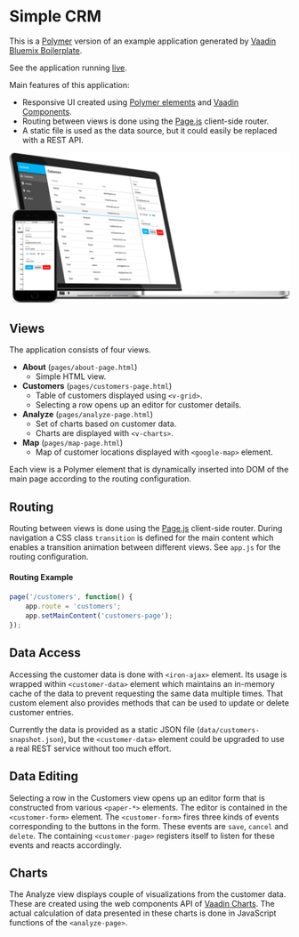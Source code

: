 # Simple CRM

This is a [Polymer](https://www.polymer-project.org/) version of an example application generated by [Vaadin Bluemix Boilerplate](https://vaadin.com/blog/-/blogs/vaadin-boilerplate-in-bluemix).

See the application running [live](http://demo.vaadin.com/SimpleCRM).

Main features of this application:

 * Responsive UI created using [Polymer elements](https://elements.polymer-project.org/) and [Vaadin Components](https://vaadin.com/components).
 * Routing between views is done using the [Page.js](https://visionmedia.github.io/page.js/) client-side router.
 * A static file is used as the data source, but it could easily be replaced with a REST API.

![](screenshot.png)

## Views

The application consists of four views.

 * **About** (```pages/about-page.html```)
    * Simple HTML view.
 * **Customers** (```pages/customers-page.html```)
    * Table of customers displayed using ```<v-grid>```.
    * Selecting a row opens up an editor for customer details.
 * **Analyze** (```pages/analyze-page.html```)
    * Set of charts based on customer data.
    * Charts are displayed with ```<v-charts>```.
 * **Map** (```pages/map-page.html```)
    * Map of customer locations displayed with ```<google-map>``` element.

Each view is a Polymer element that is dynamically inserted into DOM of the main page according to the routing configuration.

## Routing

Routing between views is done using the [Page.js](https://visionmedia.github.io/page.js/) client-side router.
During navigation a CSS class ```transition``` is defined for the main content which enables a transition animation
between different views. See ```app.js``` for the routing configuration.

#### Routing Example
```javascript
page('/customers', function() {
    app.route = 'customers';
    app.setMainContent('customers-page');
});
```

## Data Access

Accessing the customer data is done with ```<iron-ajax>``` element. Its usage is wrapped within ```<customer-data>``` element
which maintains an in-memory cache of the data to prevent requesting the same data multiple times. That custom element also
provides methods that can be used to update or delete customer entries.

Currently the data is provided as a static JSON file (```data/customers-snapshot.json```), but the ```<customer-data>``` element
could be upgraded to use a real REST service without too much effort.

## Data Editing

Selecting a row in the Customers view opens up an editor form that is constructed from various ```<paper-*>``` elements.
The editor is contained in the ```<customer-form>``` element. The ```<customer-form>``` fires three kinds of events
corresponding to the buttons in the form.
These events are ```save```, ```cancel``` and ```delete```. The containing ```<customer-page>``` registers itself to
listen for these events and reacts accordingly.

## Charts

The Analyze view displays couple of visualizations from the customer data. These are created using the web components
API of [Vaadin Charts](https://vaadin.com/add-ons/charts). The actual calculation of data presented in these charts is done
in JavaScript functions of the ```<analyze-page>```.
